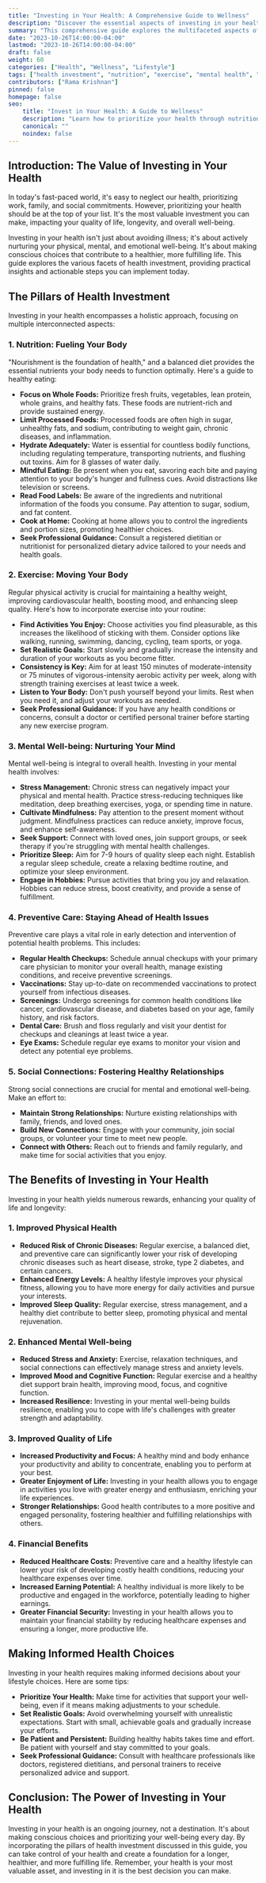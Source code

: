 ```yaml
---
title: "Investing in Your Health: A Comprehensive Guide to Wellness"
description: "Discover the essential aspects of investing in your health, from nutrition and exercise to mental well-being and preventive care. Learn how to prioritize your health and make informed decisions for a longer, healthier life."
summary: "This comprehensive guide explores the multifaceted aspects of investing in your health, providing actionable insights for a healthier and more fulfilling life."
date: "2023-10-26T14:00:00-04:00"
lastmod: "2023-10-26T14:00:00-04:00"
draft: false
weight: 60
categories: ["Health", "Wellness", "Lifestyle"]
tags: ["health investment", "nutrition", "exercise", "mental health", "preventive care", "well-being"]
contributors: ["Rama Krishnan"]
pinned: false
homepage: false
seo:
    title: "Invest in Your Health: A Guide to Wellness" 
    description: "Learn how to prioritize your health through nutrition, exercise, mental well-being, and preventive care. This comprehensive guide offers actionable steps for a healthier life."
    canonical: "" 
    noindex: false
---
```


## Introduction: The Value of Investing in Your Health

In today's fast-paced world, it's easy to neglect our health, prioritizing work, family, and social commitments. However, prioritizing your health should be at the top of your list. It's the most valuable investment you can make, impacting your quality of life, longevity, and overall well-being. 

Investing in your health isn't just about avoiding illness; it's about actively nurturing your physical, mental, and emotional well-being. It's about making conscious choices that contribute to a healthier, more fulfilling life. This guide explores the various facets of health investment, providing practical insights and actionable steps you can implement today.

##  The Pillars of Health Investment

Investing in your health encompasses a holistic approach, focusing on multiple interconnected aspects:

### 1. Nutrition: Fueling Your Body

"Nourishment is the foundation of health," and a balanced diet provides the essential nutrients your body needs to function optimally. Here's a guide to healthy eating:

* **Focus on Whole Foods:** Prioritize fresh fruits, vegetables, lean protein, whole grains, and healthy fats. These foods are nutrient-rich and provide sustained energy. 
* **Limit Processed Foods:** Processed foods are often high in sugar, unhealthy fats, and sodium, contributing to weight gain, chronic diseases, and inflammation.
* **Hydrate Adequately:** Water is essential for countless bodily functions, including regulating temperature, transporting nutrients, and flushing out toxins. Aim for 8 glasses of water daily.
* **Mindful Eating:** Be present when you eat, savoring each bite and paying attention to your body's hunger and fullness cues. Avoid distractions like television or screens.
* **Read Food Labels:** Be aware of the ingredients and nutritional information of the foods you consume. Pay attention to sugar, sodium, and fat content.
* **Cook at Home:** Cooking at home allows you to control the ingredients and portion sizes, promoting healthier choices.
* **Seek Professional Guidance:** Consult a registered dietitian or nutritionist for personalized dietary advice tailored to your needs and health goals.

### 2. Exercise: Moving Your Body

Regular physical activity is crucial for maintaining a healthy weight, improving cardiovascular health, boosting mood, and enhancing sleep quality. Here's how to incorporate exercise into your routine:

* **Find Activities You Enjoy:** Choose activities you find pleasurable, as this increases the likelihood of sticking with them. Consider options like walking, running, swimming, dancing, cycling, team sports, or yoga.
* **Set Realistic Goals:** Start slowly and gradually increase the intensity and duration of your workouts as you become fitter.
* **Consistency is Key:** Aim for at least 150 minutes of moderate-intensity or 75 minutes of vigorous-intensity aerobic activity per week, along with strength training exercises at least twice a week.
* **Listen to Your Body:** Don't push yourself beyond your limits. Rest when you need it, and adjust your workouts as needed.
* **Seek Professional Guidance:** If you have any health conditions or concerns, consult a doctor or certified personal trainer before starting any new exercise program.

### 3. Mental Well-being: Nurturing Your Mind

Mental well-being is integral to overall health. Investing in your mental health involves:

* **Stress Management:** Chronic stress can negatively impact your physical and mental health. Practice stress-reducing techniques like meditation, deep breathing exercises, yoga, or spending time in nature.
* **Cultivate Mindfulness:** Pay attention to the present moment without judgment. Mindfulness practices can reduce anxiety, improve focus, and enhance self-awareness.
* **Seek Support:** Connect with loved ones, join support groups, or seek therapy if you're struggling with mental health challenges. 
* **Prioritize Sleep:** Aim for 7-9 hours of quality sleep each night. Establish a regular sleep schedule, create a relaxing bedtime routine, and optimize your sleep environment.
* **Engage in Hobbies:** Pursue activities that bring you joy and relaxation. Hobbies can reduce stress, boost creativity, and provide a sense of fulfillment.

### 4. Preventive Care: Staying Ahead of Health Issues

Preventive care plays a vital role in early detection and intervention of potential health problems. This includes:

* **Regular Health Checkups:** Schedule annual checkups with your primary care physician to monitor your overall health, manage existing conditions, and receive preventive screenings.
* **Vaccinations:** Stay up-to-date on recommended vaccinations to protect yourself from infectious diseases.
* **Screenings:** Undergo screenings for common health conditions like cancer, cardiovascular disease, and diabetes based on your age, family history, and risk factors.
* **Dental Care:** Brush and floss regularly and visit your dentist for checkups and cleanings at least twice a year.
* **Eye Exams:** Schedule regular eye exams to monitor your vision and detect any potential eye problems.

### 5. Social Connections: Fostering Healthy Relationships

Strong social connections are crucial for mental and emotional well-being. Make an effort to:

* **Maintain Strong Relationships:** Nurture existing relationships with family, friends, and loved ones.
* **Build New Connections:** Engage with your community, join social groups, or volunteer your time to meet new people.
* **Connect with Others:** Reach out to friends and family regularly, and make time for social activities that you enjoy.

##  The Benefits of Investing in Your Health

Investing in your health yields numerous rewards, enhancing your quality of life and longevity:

### 1. Improved Physical Health

* **Reduced Risk of Chronic Diseases:** Regular exercise, a balanced diet, and preventive care can significantly lower your risk of developing chronic diseases such as heart disease, stroke, type 2 diabetes, and certain cancers.
* **Enhanced Energy Levels:** A healthy lifestyle improves your physical fitness, allowing you to have more energy for daily activities and pursue your interests.
* **Improved Sleep Quality:** Regular exercise, stress management, and a healthy diet contribute to better sleep, promoting physical and mental rejuvenation.

### 2. Enhanced Mental Well-being

* **Reduced Stress and Anxiety:** Exercise, relaxation techniques, and social connections can effectively manage stress and anxiety levels.
* **Improved Mood and Cognitive Function:** Regular exercise and a healthy diet support brain health, improving mood, focus, and cognitive function.
* **Increased Resilience:** Investing in your mental well-being builds resilience, enabling you to cope with life's challenges with greater strength and adaptability.

### 3. Improved Quality of Life

* **Increased Productivity and Focus:** A healthy mind and body enhance your productivity and ability to concentrate, enabling you to perform at your best.
* **Greater Enjoyment of Life:** Investing in your health allows you to engage in activities you love with greater energy and enthusiasm, enriching your life experiences.
* **Stronger Relationships:** Good health contributes to a more positive and engaged personality, fostering healthier and fulfilling relationships with others.

### 4. Financial Benefits

* **Reduced Healthcare Costs:** Preventive care and a healthy lifestyle can lower your risk of developing costly health conditions, reducing your healthcare expenses over time.
* **Increased Earning Potential:**  A healthy individual is more likely to be productive and engaged in the workforce, potentially leading to higher earnings.
* **Greater Financial Security:** Investing in your health allows you to maintain your financial stability by reducing healthcare expenses and ensuring a longer, more productive life.

## Making Informed Health Choices

Investing in your health requires making informed decisions about your lifestyle choices. Here are some tips:

* **Prioritize Your Health:** Make time for activities that support your well-being, even if it means making adjustments to your schedule.
* **Set Realistic Goals:** Avoid overwhelming yourself with unrealistic expectations. Start with small, achievable goals and gradually increase your efforts.
* **Be Patient and Persistent:** Building healthy habits takes time and effort. Be patient with yourself and stay committed to your goals.
* **Seek Professional Guidance:** Consult with healthcare professionals like doctors, registered dietitians, and personal trainers to receive personalized advice and support.

## Conclusion: The Power of Investing in Your Health

Investing in your health is an ongoing journey, not a destination. It's about making conscious choices and prioritizing your well-being every day. By incorporating the pillars of health investment discussed in this guide, you can take control of your health and create a foundation for a longer, healthier, and more fulfilling life. Remember, your health is your most valuable asset, and investing in it is the best decision you can make. 
